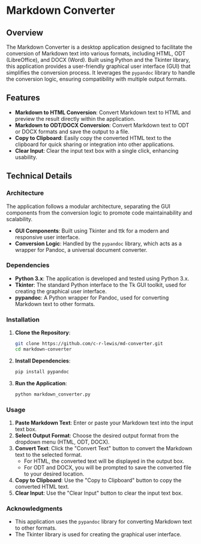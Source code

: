 # Markdown Converter

## Overview

The Markdown Converter is a desktop application designed to facilitate the conversion of Markdown text into various formats, including HTML, ODT (LibreOffice), and DOCX (Word). Built using Python and the Tkinter library, this application provides a user-friendly graphical user interface (GUI) that simplifies the conversion process. It leverages the `pypandoc` library to handle the conversion logic, ensuring compatibility with multiple output formats.

## Features

- **Markdown to HTML Conversion**: Convert Markdown text to HTML and preview the result directly within the application.
- **Markdown to ODT/DOCX Conversion**: Convert Markdown text to ODT or DOCX formats and save the output to a file.
- **Copy to Clipboard**: Easily copy the converted HTML text to the clipboard for quick sharing or integration into other applications.
- **Clear Input**: Clear the input text box with a single click, enhancing usability.


## Technical Details

### Architecture

The application follows a modular architecture, separating the GUI components from the conversion logic to promote code maintainability and scalability.

- **GUI Components**: Built using Tkinter and ttk for a modern and responsive user interface.
- **Conversion Logic**: Handled by the `pypandoc` library, which acts as a wrapper for Pandoc, a universal document converter.

### Dependencies

- **Python 3.x**: The application is developed and tested using Python 3.x.
- **Tkinter**: The standard Python interface to the Tk GUI toolkit, used for creating the graphical user interface.
- **pypandoc**: A Python wrapper for Pandoc, used for converting Markdown text to other formats.

### Installation

1. **Clone the Repository**:
   ```bash
   git clone https://github.com/c-r-lewis/md-converter.git
   cd markdown-converter
   ```

2. **Install Dependencies**:
   ```bash
   pip install pypandoc
   ```

3. **Run the Application**:
   ```bash
   python markdown_converter.py
   ```

### Usage

1. **Paste Markdown Text**: Enter or paste your Markdown text into the input text box.
2. **Select Output Format**: Choose the desired output format from the dropdown menu (HTML, ODT, DOCX).
3. **Convert Text**: Click the "Convert Text" button to convert the Markdown text to the selected format.
   - For HTML, the converted text will be displayed in the output box.
   - For ODT and DOCX, you will be prompted to save the converted file to your desired location.
4. **Copy to Clipboard**: Use the "Copy to Clipboard" button to copy the converted HTML text.
5. **Clear Input**: Use the "Clear Input" button to clear the input text box.


### Acknowledgments

- This application uses the `pypandoc` library for converting Markdown text to other formats.
- The Tkinter library is used for creating the graphical user interface.

